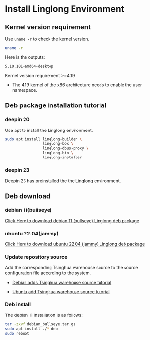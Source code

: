 # Install Linglong Environment

## Kernel version requirement

Use `uname -r` to check the kernel version.

```bash
uname -r
```

Here is the outputs:

```text
5.10.101-amd64-desktop
```

Kernel version requirement >=4.19.

* The 4.19 kernel of the x86 architecture needs to enable the user namespace.

## Deb package installation tutorial

### deepin 20

Use apt to install the Linglong environment.

```bash
sudo apt install linglong-builder \
                 linglong-box \
                 linglong-dbus-proxy \
                 linglong-bin \
                 linglong-installer
```

### deepin 23

Deepin 23 has preinstalled the the Linglong environment.

## Deb download

### debian 11(bullseye)

[Click Here to download debian 11 (bullseye) Linglong deb package](https://github.com/linuxdeepin/linglong-hub/blob/master/linglong-deb/debian/debian_bullseye.tar.gz)

### ubuntu 22.04(jammy)

[Click Here to download ubuntu 22.04 (jammy) Linglong deb package](https://github.com/linuxdeepin/linglong-hub/blob/master/linglong-deb/ubuntu/ubuntu_jammy.tar.gz)

### Update repository source

Add the corresponding Tsinghua warehouse source to the source configuration file according to the system.

* [Debian adds Tsinghua warehouse source tutorial](https://mirrors.tuna.tsinghua.edu.cn/help/debian/)

* [Ubuntu add Tsinghua warehouse source tutorial](https://mirrors.tuna.tsinghua.edu.cn/help/ubuntu/)

### Deb install

The debian 11 installation is as follows:

```bash
tar -zxvf debian_bullseye.tar.gz
sudo apt install ./*.deb
sudo reboot
```
